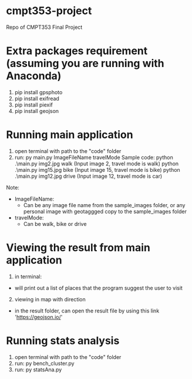 # cmpt353-project
Repo of CMPT353 Final Project

# Extra packages requirement (assuming you are running with Anaconda)
1) pip install gpsphoto
2) pip install exifread
3) pip install piexif
4) pip install geojson

# Running main application
1) open terminal with path to the "code" folder
2) run: py main.py ImageFileName travelMode
Sample code:
python .\main.py img2.jpg walk  (Input image 2, travel mode is walk)
python .\main.py img15.jpg bike (Input image 15, travel mode is bike)
python .\main.py img12.jpg drive (Input image 12, travel mode is car)

Note: 
 - ImageFileName: 
   - Can be any image file name from the sample_images folder, or any personal image with geotaggged copy to the sample_images folder
 - travelMode:
   - Can be walk, bike or drive
 
# Viewing the result from main application 
1) in terminal:
 - will print out a list of places that the program suggest the user to visit
2) viewing in map with direction 
 - in the result folder, can open the result file by using this link 'https://geojson.io/'

# Running stats analysis 
1) open terminal with path to the "code" folder
2) run: py bench_cluster.py
3) run: py statsAna.py
 


